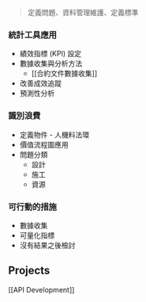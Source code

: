 

>定義問題、資料管理維護、定義標準

### 統計工具應用
- 績效指標 (KPI) 設定
- 數據收集與分析方法
	- [[合約文件數據收集]]
- 改善成效追蹤
- 預測性分析

### 識別浪費
- 定義物件
	  - 人機料法環
- 價值流程圖應用
- 問題分類
	- 設計
	- 施工
	- 資源

### 可行動的措施
- 數據收集
- 可量化指標
- 沒有結果之後檢討

## Projects
[[API Development]]